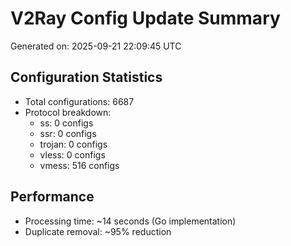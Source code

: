 # V2Ray Config Update Summary
Generated on: 2025-09-21 22:09:45 UTC

## Configuration Statistics
- Total configurations: 6687
- Protocol breakdown:
  - ss: 0 configs
  - ssr: 0 configs
  - trojan: 0 configs
  - vless: 0 configs
  - vmess: 516 configs

## Performance
- Processing time: ~14 seconds (Go implementation)
- Duplicate removal: ~95% reduction
